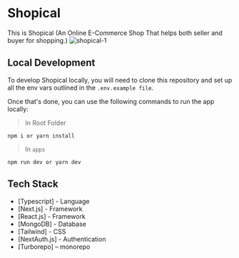 # Shopical

This is Shopical (An Online E-Commerce Shop That helps both seller and buyer for shopping.)
![shopical-1](https://github.com/snehil-githubrepository/Shopical/assets/69778988/86707dad-d92d-44f4-92c4-61ec7178c1eb)

## Local Development 

To develop Shopical locally, you will need to clone this repository and set up all the env vars outlined in the `.env.example file`.

Once that's done, you can use the following commands to run the app locally:

> In Root Folder
```
npm i or yarn install
```
> In `apps`
```
npm run dev or yarn dev
```

## Tech Stack

- [Typescript] - Language
- [Next.js] - Framework
- [React.js] - Framework
- [MongoDB] - Database
- [Tailwind] - CSS
- [NextAuth.js] - Authentication
- [Turborepo] – monorepo
